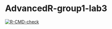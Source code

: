 # AdvancedR-group1-lab3
[![R-CMD-check](https://github.com/hanxi898/AdvancedR-group1-lab3/actions/workflows/R-CMD-check.yaml/badge.svg)](https://github.com/hanxi898/AdvancedR-group1-lab3/actions/workflows/R-CMD-check.yaml)